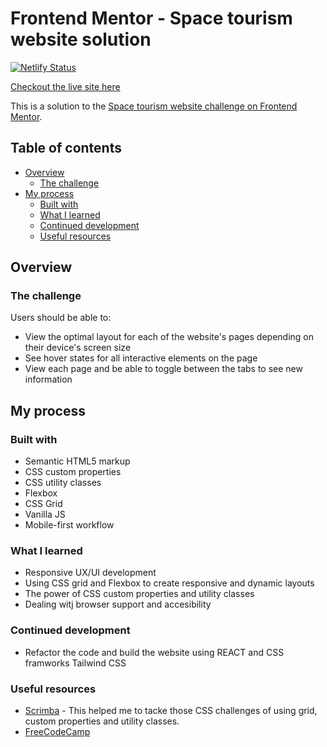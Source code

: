 # Frontend Mentor - Space tourism website solution

[![Netlify Status](https://api.netlify.com/api/v1/badges/b08120ef-3182-4009-897d-27ec3b3a3d08/deploy-status)](https://app.netlify.com/sites/space-website-frontend-challenge/deploys)

 [Checkout the live site here](https://space-website-frontend-challenge.netlify.app)

This is a solution to the [Space tourism website challenge on Frontend Mentor](https://www.frontendmentor.io/challenges/space-tourism-multipage-website-gRWj1URZ3). 

## Table of contents

- [Overview](#overview)
  - [The challenge](#the-challenge)
- [My process](#my-process)
  - [Built with](#built-with)
  - [What I learned](#what-i-learned)
  - [Continued development](#continued-development)
  - [Useful resources](#useful-resources)

## Overview

### The challenge

Users should be able to:

- View the optimal layout for each of the website's pages depending on their device's screen size
- See hover states for all interactive elements on the page
- View each page and be able to toggle between the tabs to see new information


## My process

### Built with

- Semantic HTML5 markup
- CSS custom properties
- CSS utility classes
- Flexbox
- CSS Grid
- Vanilla JS
- Mobile-first workflow

### What I learned

- Responsive UX/UI development
- Using CSS grid and Flexbox to create responsive and dynamic layouts
- The power of CSS custom properties and utility classes
- Dealing witj browser support and accesibility


### Continued development

- Refactor the code and build the website using REACT and CSS framworks Tailwind CSS

### Useful resources

- [Scrimba](https://www.srcimba.com) - This helped me to tacke those CSS challenges of using grid, custom properties and utility classes. 
- [FreeCodeCamp](https://www.freecodecamp.org) 






